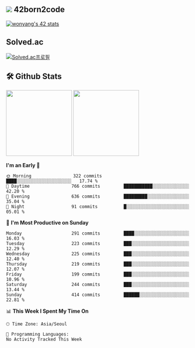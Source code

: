 
## <img src="https://img.shields.io/badge/-000000?style=flat&logo=42&logoColor=white"> 42born2code
[![wonyang's 42 stats](https://badge42.vercel.app/api/v2/cl5nhe5b6007809kydha7ht42/stats?cursusId=21&coalitionId=88)](https://profile.intra.42.fr/users/wonyang)

## Solved.ac
[![Solved.ac프로필](http://mazassumnida.wtf/api/v2/generate_badge?boj=bennyws)](https://solved.ac/bennyws)

## 🛠️ Github Stats
<p>
  <img height="180em" src="https://github-readme-stats-veggie-garden.vercel.app/api?username=gemstoneyang&show_icons=true&include_all_commits=true&bg_color=30,e96443,904e95&title_color=fff&text_color=fff">
  <img height="180em" src="https://github-readme-stats-veggie-garden.vercel.app/api/top-langs/?username=gemstoneyang&layout=compact&bg_color=30,e96443,904e95&title_color=fff&text_color=fff">
</p>

<!--START_SECTION:waka-->
**I'm an Early 🐤** 

```text
🌞 Morning                322 commits         ████░░░░░░░░░░░░░░░░░░░░░   17.74 % 
🌆 Daytime                766 commits         ███████████░░░░░░░░░░░░░░   42.20 % 
🌃 Evening                636 commits         █████████░░░░░░░░░░░░░░░░   35.04 % 
🌙 Night                  91 commits          █░░░░░░░░░░░░░░░░░░░░░░░░   05.01 % 
```
📅 **I'm Most Productive on Sunday** 

```text
Monday                   291 commits         ████░░░░░░░░░░░░░░░░░░░░░   16.03 % 
Tuesday                  223 commits         ███░░░░░░░░░░░░░░░░░░░░░░   12.29 % 
Wednesday                225 commits         ███░░░░░░░░░░░░░░░░░░░░░░   12.40 % 
Thursday                 219 commits         ███░░░░░░░░░░░░░░░░░░░░░░   12.07 % 
Friday                   199 commits         ███░░░░░░░░░░░░░░░░░░░░░░   10.96 % 
Saturday                 244 commits         ███░░░░░░░░░░░░░░░░░░░░░░   13.44 % 
Sunday                   414 commits         ██████░░░░░░░░░░░░░░░░░░░   22.81 % 
```


📊 **This Week I Spent My Time On** 

```text
🕑︎ Time Zone: Asia/Seoul

💬 Programming Languages: 
No Activity Tracked This Week
```


<!--END_SECTION:waka-->
